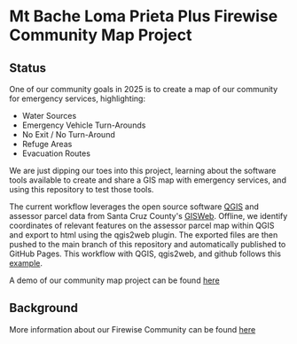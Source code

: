 # Mt Bache Loma Prieta Plus Firewise Community Map Project

## Status

One of our community goals in 2025 is to create a map of our community for emergency services, highlighting:
- Water Sources
- Emergency Vehicle Turn-Arounds
- No Exit / No Turn-Around 
- Refuge Areas
- Evacuation Routes

We are just dipping our toes into this project, learning about the software tools available to create and share a GIS map with emergency services, and using this repository to test those tools.

The current workflow leverages the open source software [QGIS](https://www.qgis.org) and assessor parcel data from Santa Cruz County's [GISWeb](https://gis.santacruzcounty.us/gisweb/). Offline, we identify coordinates of relevant features on the assessor parcel map within QGIS and export to html using the qgis2web plugin. The exported files are then pushed to the main branch of this repository and automatically published to GitHub Pages. This workflow with QGIS, qgis2web, and github follows this [example](https://gispofinland.medium.com/why-you-should-use-qgis2web-plugin-github-pages-to-produce-interactive-maps-3d057069d8a1).

A demo of our community map project can be found [here](https://winkleramy.github.io/MtBacheLomaPrietaPlus/map.html)

## Background

More information about our Firewise Community can be found [here](https://winkleramy.github.io/Firewise/) 
